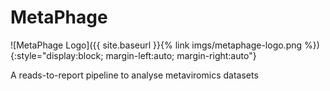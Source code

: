 # MetaPhage


![MetaPhage Logo]({{ site.baseurl }}{% link imgs/metaphage-logo.png %}){:style="display:block; margin-left:auto; margin-right:auto"}


A reads-to-report pipeline to analyse metaviromics datasets



